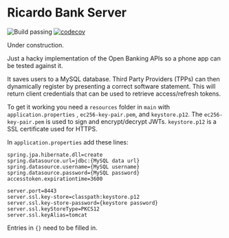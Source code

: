 # Ricardo Bank Server

![Build passing](https://circleci.com/gh/ricardoschullerSL/ricardo-bank-server.svg?style=shield&circle-token=:-circle-token)
[![codecov](https://codecov.io/gh/ricardoschullerSL/ricardo-bank-server/branch/master/graph/badge.svg)](https://codecov.io/gh/ricardoschullerSL/ricardo-bank-server)

Under construction.

Just a hacky implementation of the Open Banking APIs so a phone app can be tested against it.

It saves users to a MySQL database. Third Party Providers (TPPs) can then dynamically register by presenting a correct software statement.
This will return client credentials that can be used to retrieve access/refresh tokens.

To get it working you need a `resources` folder in `main` with `application.properties` , `ec256-key-pair.pem`, and `keystore.p12`.
The `ec256-key-pair.pem` is used to sign and encrypt/decrypt JWTs. 
`keystore.p12` is a SSL certificate used for HTTPS. 

In `application.properties` add these lines:

```
spring.jpa.hibernate.dll=create
spring.datasource.url=jdbc:{MySQL data url}
spring.datasource.username={MySQL username}
spring.datasource.password={MySQL password}
accesstoken.expirationtime=3600

server.port=8443
server.ssl.key-store=classpath:keystore.p12
server.ssl.key-store-password={keystore password}
server.ssl.keyStoreType=PKCS12
server.ssl.keyAlias=tomcat
```

Entries in `{}` need to be filled in. 

